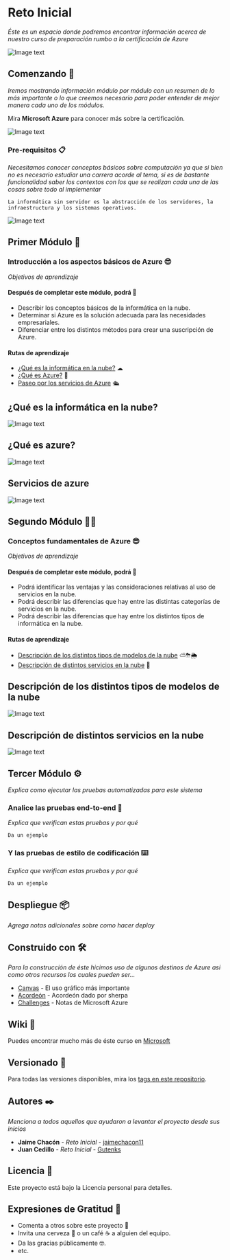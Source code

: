 # Reto Inicial

_Éste es un espacio donde podremos encontrar información acerca de nuestro curso de preparación rumbo a la certificación de Azure_

![Image text](https://github.com/jaimechacon11/RetoInicial/blob/main/unnamed.jpg)

## Comenzando 🚀

_Iremos mostrando información módulo por módulo con un resumen de lo más importante o lo que creemos necesario para poder entender de mejor manera cada uno de los módulos._

Mira **Microsoft Azure** para conocer más sobre la certificación.

![Image text](https://github.com/jaimechacon11/RetoInicial/blob/main/azure-1.png)

### Pre-requisitos 📋

_Necesitamos conocer conceptos básicos sobre computación ya que si bien no es necesario estudiar una carrera acorde al tema, si es de bastante funcionalidad saber los contextos con los que se realizan cada una de las cosas sobre todo al implementar_

```
La informática sin servidor es la abstracción de los servidores, la infraestructura y los sistemas operativos.
```

![Image text](https://github.com/jaimechacon11/RetoInicial/blob/main/requisitos-contrato-de-sociedad.png)

## Primer Módulo 📒

### Introducción a los aspectos básicos de Azure 😎

_Objetivos de aprendizaje_

#### Después de completar este módulo, podrá 🤝

- Describir los conceptos básicos de la informática en la nube.
- Determinar si Azure es la solución adecuada para las necesidades empresariales.
- Diferenciar entre los distintos métodos para crear una suscripción de Azure.

#### Rutas de aprendizaje

- [¿Qué es la informática en la nube?](https://azure.microsoft.com/es-mx/overview/what-is-the-cloud/) ☁
- [¿Qué es Azure?](https://azure.microsoft.com/es-mx/overview/what-is-azure/#most-popular-questions) 🤔
- [Paseo por los servicios de Azure](https://azure.microsoft.com/es-mx/?&ef_id=EAIaIQobChMIoYLknO3U8QIVldrICh3eAAzPEAAYAiAAEgIPFPD_BwE:G:s&OCID=AID2200215_SEM_EAIaIQobChMIoYLknO3U8QIVldrICh3eAAzPEAAYAiAAEgIPFPD_BwE:G:s&gclid=EAIaIQobChMIoYLknO3U8QIVldrICh3eAAzPEAAYAiAAEgIPFPD_BwE) 🛳

## ¿Qué es la informática en la nube?

![Image text](https://github.com/jaimechacon11/RetoInicial/blob/main/Copia%20de%20Getting%20to%20the%20Core.png)

## ¿Qué es azure?

![Image text](https://github.com/jaimechacon11/RetoInicial/blob/main/Getting%20to%20the%20Core.png)

## Servicios de azure

![Image text](https://github.com/jaimechacon11/RetoInicial/blob/main/Proceso%20Los%20servicios%20de%20la%20nube%20permiten%20escalar%20a%20nuestra%20capacidad%20de%20computo%20con%20respecto%20a%20la%20demanda%2C%20pagando%20solo%20por%20lo%20que%20usamos.png)

## Segundo Módulo 📗📗

### Conceptos fundamentales de Azure 😎

_Objetivos de aprendizaje_

#### Después de completar este módulo, podrá 🤝

- Podrá identificar las ventajas y las consideraciones relativas al uso de servicios en la nube.
- Podrá describir las diferencias que hay entre las distintas categorías de servicios en la nube.
- Podrá describir las diferencias que hay entre los distintos tipos de informática en la nube.

#### Rutas de aprendizaje

- [Descripción de los distintos tipos de modelos de la nube](https://azure.microsoft.com/es-mx/overview/what-are-private-public-hybrid-clouds/) ⛅⛈🌦
- [Descripción de distintos servicios en la nube](https://www.bertia.es/microsoft-azure-iaas-paas-y-saas/) 🏁

## Descripción de los distintos tipos de modelos de la nube

![Image text](https://github.com/jaimechacon11/RetoInicial/blob/main/Nubes.png)

## Descripción de distintos servicios en la nube

![Image text](https://github.com/jaimechacon11/RetoInicial/blob/main/CONCEPTOS%20FUNDAMENTALES%20DE.png)

## Tercer Módulo ⚙️

_Explica como ejecutar las pruebas automatizadas para este sistema_

### Analice las pruebas end-to-end 🔩

_Explica que verifican estas pruebas y por qué_

```
Da un ejemplo
```

### Y las pruebas de estilo de codificación ⌨️

_Explica que verifican estas pruebas y por qué_

```
Da un ejemplo
```

## Despliegue 📦

_Agrega notas adicionales sobre como hacer deploy_

## Construido con 🛠️

_Para la construcción de éste hicimos uso de algunos destinos de Azure asi como otros recursos los cuales pueden ser..._

- [Canvas](https://www.canva.com) - El uso gráfico más importante
- [Acordeón](https://github.com/josejesusguzman/acordeon-az900-innovaccion/tree/summer-camp) - Acordeón dado por sherpa
- [Challenges](https://github.com/josejesusguzman/acordeon-az900-innovaccion/tree/summer-camp) - Notas de Microsoft Azure

## Wiki 📖

Puedes encontrar mucho más de éste curso en [Microsoft](https://www.microsoft.com/es-mx)

## Versionado 📌

Para todas las versiones disponibles, mira los [tags en este repositorio](https://github.com/jaimechacon11/RetoInicial).

## Autores ✒️

_Menciona a todos aquellos que ayudaron a levantar el proyecto desde sus inicios_

- **Jaime Chacón** - _Reto Inicial_ - [jaimechacon11](https://github.com/jaimechacon11)
- **Juan Cedillo** - _Reto Inicial_ - [Gutenks](https://github.com/Gutenks)

## Licencia 📄

Este proyecto está bajo la Licencia personal para detalles.

## Expresiones de Gratitud 🎁

- Comenta a otros sobre este proyecto 📢
- Invita una cerveza 🍺 o un café ☕ a alguien del equipo.
- Da las gracias públicamente 🤓.
- etc.
